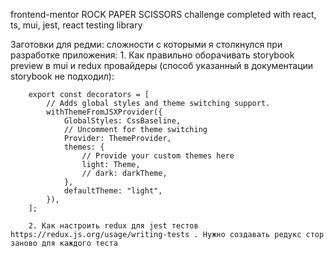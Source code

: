 frontend-mentor ROCK PAPER SCISSORS challenge completed with react, ts, mui, jest, react testing library

Заготовки для редми:
    сложности с которыми я столкнулся при разработке приложения:
        1. Как правильно оборачивать storybook preview в mui и redux провайдеры (способ указанный в документации storybook не подходил):

        export const decorators = [
            // Adds global styles and theme switching support.
            withThemeFromJSXProvider({
                GlobalStyles: CssBaseline,
                // Uncomment for theme switching
                Provider: ThemeProvider,
                themes: {
                    // Provide your custom themes here
                    light: Theme,
                    // dark: darkTheme,
                },
                defaultTheme: "light",
            }),
        ];

        2. Как настроить redux для jest тестов https://redux.js.org/usage/writing-tests . Нужно создавать редукс стор заново для каждого теста